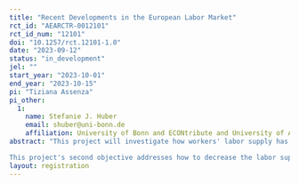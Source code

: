 ```yaml
---
title: "Recent Developments in the European Labor Market"
rct_id: "AEARCTR-0012101"
rct_id_num: "12101"
doi: "10.1257/rct.12101-1.0"
date: "2023-09-12"
status: "in_development"
jel: ""
start_year: "2023-10-01"
end_year: "2023-10-15"
pi: "Tiziana Assenza"
pi_other:
  1:
    name: Stefanie J. Huber
    email: shuber@uni-bonn.de
    affiliation: University of Bonn and ECONtribute and University of Amsterdam
abstract: "This project will investigate how workers' labor supply has changed since the pandemic's onset and the underlying reasons for these changes. Individuals may alter/reduce their labor supply patterns for several reasons, e.g., due to (i) continued disruptive childcare/schooling, (ii) incapacity due to Long-Covid, (iii) current employment has become too stressful, or because the pandemic has permanently altered their (iv) preferences governing the trade-off between working hours (i.e., consumption) and leisure, or (v) their job preferences for flexibility. Effective policy-making requires knowledge of what motivations are underlying observed changes in labor supply behavior, as the differing underlying motivations would each require very different policy responses.
This project's second objective addresses how to decrease the labor supply shortage in Germany. Empirical evidence shows that the employed skilled workers have significantly decreased their working hours since the onset of the pandemic, and the average number of hours worked by the employed remains below pre-pandemic levels. Conducting a survey experiment (with various treatments), we aim to find sector-specific solutions. We will investigate how firms could increase their current part-time employees' labor market participation (hours worked). In addition, we explore with an experiment what keeps skilled workers in the "hidden reserve" and how to incentivize them to join the labor force."
layout: registration
---
```


